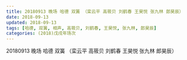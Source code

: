 ```yaml
---
title: 20180913 晚场 哈德 双簧 （栾云平 高筱贝 刘鹤春 王昊悦 张九林 郎昊辰）
date: 2018-09-13
updated: 2018-09-13
tags: [哈德, 双簧, 相声, 高筱贝, 刘鹤春, 王昊悦, 张九林, 郎昊辰]
categories: (2018)戊戌年场次 
---
```

20180913 晚场 哈德 双簧 （栾云平 高筱贝 刘鹤春 王昊悦 张九林 郎昊辰）

